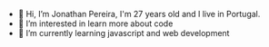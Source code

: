 - 👋 Hi, I’m Jonathan Pereira, I'm 27 years old and I live in Portugal.
- 👀 I’m interested in learn more about code 
- 🌱 I’m currently learning javascript and web development


